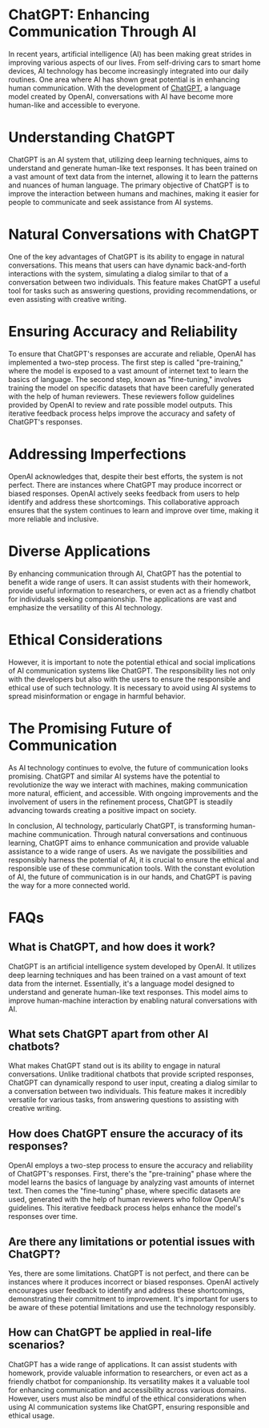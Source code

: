 # ChatGPT: Enhancing Communication Through AI

In recent years, artificial intelligence (AI) has been making great strides in improving various aspects of our lives. From self-driving cars to smart home devices, AI technology has become increasingly integrated into our daily routines. One area where AI has shown great potential is in enhancing human communication. With the development of [ChatGPT](http://login-chatgpt.net/), a language model created by OpenAI, conversations with AI have become more human-like and accessible to everyone.

# Understanding ChatGPT

ChatGPT is an AI system that, utilizing deep learning techniques, aims to understand and generate human-like text responses. It has been trained on a vast amount of text data from the internet, allowing it to learn the patterns and nuances of human language. The primary objective of ChatGPT is to improve the interaction between humans and machines, making it easier for people to communicate and seek assistance from AI systems.

# Natural Conversations with ChatGPT

One of the key advantages of ChatGPT is its ability to engage in natural conversations. This means that users can have dynamic back-and-forth interactions with the system, simulating a dialog similar to that of a conversation between two individuals. This feature makes ChatGPT a useful tool for tasks such as answering questions, providing recommendations, or even assisting with creative writing.

# Ensuring Accuracy and Reliability

To ensure that ChatGPT's responses are accurate and reliable, OpenAI has implemented a two-step process. The first step is called "pre-training," where the model is exposed to a vast amount of internet text to learn the basics of language. The second step, known as "fine-tuning," involves training the model on specific datasets that have been carefully generated with the help of human reviewers. These reviewers follow guidelines provided by OpenAI to review and rate possible model outputs. This iterative feedback process helps improve the accuracy and safety of ChatGPT's responses.

# Addressing Imperfections

OpenAI acknowledges that, despite their best efforts, the system is not perfect. There are instances where ChatGPT may produce incorrect or biased responses. OpenAI actively seeks feedback from users to help identify and address these shortcomings. This collaborative approach ensures that the system continues to learn and improve over time, making it more reliable and inclusive.

# Diverse Applications

By enhancing communication through AI, ChatGPT has the potential to benefit a wide range of users. It can assist students with their homework, provide useful information to researchers, or even act as a friendly chatbot for individuals seeking companionship. The applications are vast and emphasize the versatility of this AI technology.

# Ethical Considerations

However, it is important to note the potential ethical and social implications of AI communication systems like ChatGPT. The responsibility lies not only with the developers but also with the users to ensure the responsible and ethical use of such technology. It is necessary to avoid using AI systems to spread misinformation or engage in harmful behavior.

# The Promising Future of Communication

As AI technology continues to evolve, the future of communication looks promising. ChatGPT and similar AI systems have the potential to revolutionize the way we interact with machines, making communication more natural, efficient, and accessible. With ongoing improvements and the involvement of users in the refinement process, ChatGPT is steadily advancing towards creating a positive impact on society.

In conclusion, AI technology, particularly ChatGPT, is transforming human-machine communication. Through natural conversations and continuous learning, ChatGPT aims to enhance communication and provide valuable assistance to a wide range of users. As we navigate the possibilities and responsibly harness the potential of AI, it is crucial to ensure the ethical and responsible use of these communication tools. With the constant evolution of AI, the future of communication is in our hands, and ChatGPT is paving the way for a more connected world.

# FAQs

## What is ChatGPT, and how does it work?

ChatGPT is an artificial intelligence system developed by OpenAI. It utilizes deep learning techniques and has been trained on a vast amount of text data from the internet. Essentially, it's a language model designed to understand and generate human-like text responses. This model aims to improve human-machine interaction by enabling natural conversations with AI.

## What sets ChatGPT apart from other AI chatbots?

What makes ChatGPT stand out is its ability to engage in natural conversations. Unlike traditional chatbots that provide scripted responses, ChatGPT can dynamically respond to user input, creating a dialog similar to a conversation between two individuals. This feature makes it incredibly versatile for various tasks, from answering questions to assisting with creative writing.

## How does ChatGPT ensure the accuracy of its responses?

OpenAI employs a two-step process to ensure the accuracy and reliability of ChatGPT's responses. First, there's the "pre-training" phase where the model learns the basics of language by analyzing vast amounts of internet text. Then comes the "fine-tuning" phase, where specific datasets are used, generated with the help of human reviewers who follow OpenAI's guidelines. This iterative feedback process helps enhance the model's responses over time.

## Are there any limitations or potential issues with ChatGPT?

Yes, there are some limitations. ChatGPT is not perfect, and there can be instances where it produces incorrect or biased responses. OpenAI actively encourages user feedback to identify and address these shortcomings, demonstrating their commitment to improvement. It's important for users to be aware of these potential limitations and use the technology responsibly.

## How can ChatGPT be applied in real-life scenarios?

ChatGPT has a wide range of applications. It can assist students with homework, provide valuable information to researchers, or even act as a friendly chatbot for companionship. Its versatility makes it a valuable tool for enhancing communication and accessibility across various domains. However, users must also be mindful of the ethical considerations when using AI communication systems like ChatGPT, ensuring responsible and ethical usage.
